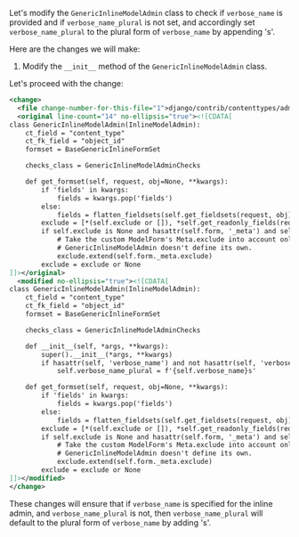 Let's modify the `GenericInlineModelAdmin` class to check if `verbose_name` is provided and if `verbose_name_plural` is not set, and accordingly set `verbose_name_plural` to the plural form of `verbose_name` by appending 's'.

Here are the changes we will make:

1. Modify the `__init__` method of the `GenericInlineModelAdmin` class.

Let's proceed with the change:

```xml
<change>
  <file change-number-for-this-file="1">django/contrib/contenttypes/admin.py</file>
  <original line-count="14" no-ellipsis="true"><![CDATA[
class GenericInlineModelAdmin(InlineModelAdmin):
    ct_field = "content_type"
    ct_fk_field = "object_id"
    formset = BaseGenericInlineFormSet

    checks_class = GenericInlineModelAdminChecks

    def get_formset(self, request, obj=None, **kwargs):
        if 'fields' in kwargs:
            fields = kwargs.pop('fields')
        else:
            fields = flatten_fieldsets(self.get_fieldsets(request, obj))
        exclude = [*(self.exclude or []), *self.get_readonly_fields(request, obj)]
        if self.exclude is None and hasattr(self.form, '_meta') and self.form._meta.exclude:
            # Take the custom ModelForm's Meta.exclude into account only if the
            # GenericInlineModelAdmin doesn't define its own.
            exclude.extend(self.form._meta.exclude)
        exclude = exclude or None
]]></original>
  <modified no-ellipsis="true"><![CDATA[
class GenericInlineModelAdmin(InlineModelAdmin):
    ct_field = "content_type"
    ct_fk_field = "object_id"
    formset = BaseGenericInlineFormSet

    checks_class = GenericInlineModelAdminChecks

    def __init__(self, *args, **kwargs):
        super().__init__(*args, **kwargs)
        if hasattr(self, 'verbose_name') and not hasattr(self, 'verbose_name_plural'):
            self.verbose_name_plural = f'{self.verbose_name}s'

    def get_formset(self, request, obj=None, **kwargs):
        if 'fields' in kwargs:
            fields = kwargs.pop('fields')
        else:
            fields = flatten_fieldsets(self.get_fieldsets(request, obj))
        exclude = [*(self.exclude or []), *self.get_readonly_fields(request, obj)]
        if self.exclude is None and hasattr(self.form, '_meta') and self.form._meta.exclude:
            # Take the custom ModelForm's Meta.exclude into account only if the
            # GenericInlineModelAdmin doesn't define its own.
            exclude.extend(self.form._meta.exclude)
        exclude = exclude or None
]]></modified>
</change>
```

These changes will ensure that if `verbose_name` is specified for the inline admin, and `verbose_name_plural` is not, then `verbose_name_plural` will default to the plural form of `verbose_name` by adding 's'.
